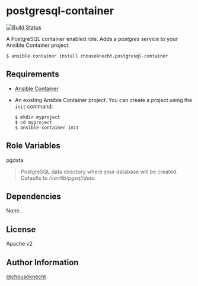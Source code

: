 # postgresql-container

[![Build Status](https://travis-ci.org/chouseknecht/postgresql-container.svg?branch=master)](https://travis-ci.org/chouseknecht/postgresql-container)

A PostgreSQL container enabled role. Adds a *postgres* service to your Ansible Container project:

```
$ ansible-container install chouseknecht.postgresql-container 
```

## Requirements

- [Ansible Container](https://github.com/ansible/ansible-container)
- An existing Ansible Container project. You can create a project using the `init` command:

    ```
    $ mkdir myproject
    $ cd myproject
    $ ansible-container init
    ```


## Role Variables

pgdata
> PostgreSQL data directory where your database will be created. Defaults to */var/lib/pgsql/data*.

## Dependencies

None. 

## License

Apache v2

## Author Information

[@chouseknecht](https://github.com/chouseknecht)
